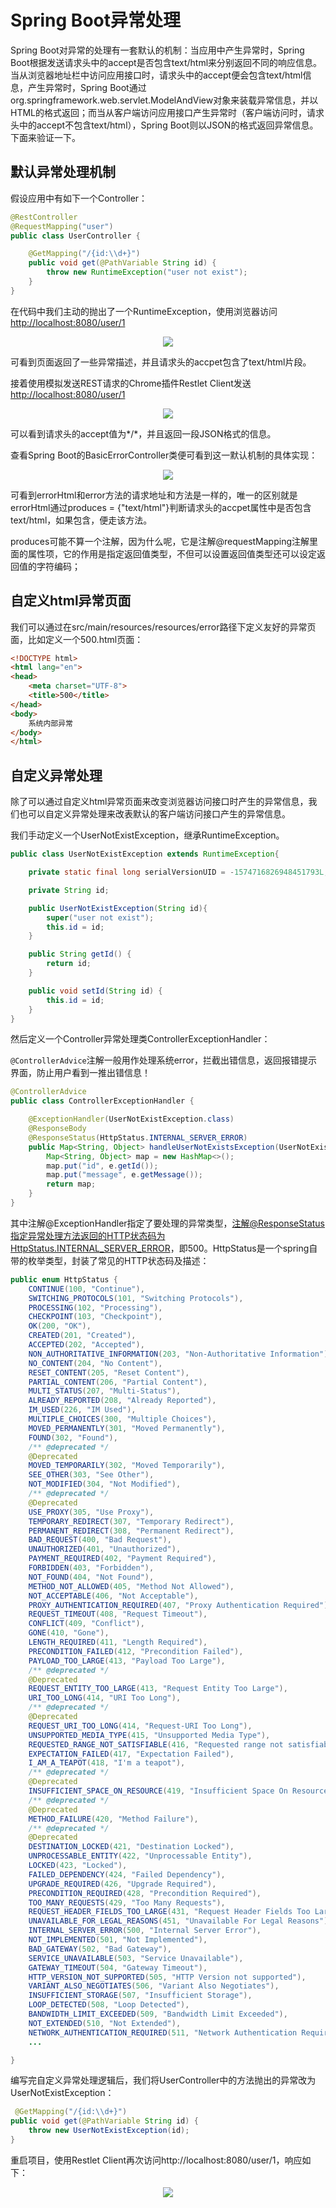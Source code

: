 # Spring Boot异常处理
Spring Boot对异常的处理有一套默认的机制：当应用中产生异常时，Spring Boot根据发送请求头中的accept是否包含text/html来分别返回不同的响应信息。当从浏览器地址栏中访问应用接口时，请求头中的accept便会包含text/html信息，产生异常时，Spring Boot通过org.springframework.web.servlet.ModelAndView对象来装载异常信息，并以HTML的格式返回；而当从客户端访问应用接口产生异常时（客户端访问时，请求头中的accept不包含text/html），Spring Boot则以JSON的格式返回异常信息。下面来验证一下。

## 默认异常处理机制
假设应用中有如下一个Controller：
```java
@RestController
@RequestMapping("user")
public class UserController {

    @GetMapping("/{id:\\d+}")
    public void get(@PathVariable String id) {
        throw new RuntimeException("user not exist");
    }
}
```

在代码中我们主动的抛出了一个RuntimeException，使用浏览器访问[http://localhost:8080/user/1](http://localhost:8080/user/1)

<div align="center">
<img src="http://ww1.sinaimg.cn/large/007Rnr4ngy1gc1wxlr5kwj30uk0kijte.jpg">
</div>

可看到页面返回了一些异常描述，并且请求头的accpet包含了text/html片段。

接着使用模拟发送REST请求的Chrome插件Restlet Client发送[http://localhost:8080/user/1](http://localhost:8080/user/1)

<div align="center">
<img src="http://ww1.sinaimg.cn/large/007Rnr4ngy1gc1xgmf85nj30ts0d9q3s.jpg">
</div>

可以看到请求头的accept值为*/*，并且返回一段JSON格式的信息。

查看Spring Boot的BasicErrorController类便可看到这一默认机制的具体实现：

<div align="center">
<img src="http://ww1.sinaimg.cn/large/007Rnr4ngy1gc1xh669hxj30vb0m476l.jpg">
</div>

可看到errorHtml和error方法的请求地址和方法是一样的，唯一的区别就是errorHtml通过produces = {"text/html"}判断请求头的accpet属性中是否包含text/html，如果包含，便走该方法。

produces可能不算一个注解，因为什么呢，它是注解@requestMapping注解里面的属性项，它的作用是指定返回值类型，不但可以设置返回值类型还可以设定返回值的字符编码；

## 自定义html异常页面
我们可以通过在src/main/resources/resources/error路径下定义友好的异常页面，比如定义一个500.html页面：

```html
<!DOCTYPE html>
<html lang="en">
<head>
    <meta charset="UTF-8">
    <title>500</title>
</head>
<body>
    系统内部异常
</body>
</html>
```

## 自定义异常处理
除了可以通过自定义html异常页面来改变浏览器访问接口时产生的异常信息，我们也可以自定义异常处理来改表默认的客户端访问接口产生的异常信息。

我们手动定义一个UserNotExistException，继承RuntimeException。
```java
public class UserNotExistException extends RuntimeException{

    private static final long serialVersionUID = -1574716826948451793L;

    private String id;

    public UserNotExistException(String id){
        super("user not exist");
        this.id = id;
    }

    public String getId() {
        return id;
    }

    public void setId(String id) {
        this.id = id;
    }
}
```

然后定义一个Controller异常处理类ControllerExceptionHandler：

`@ControllerAdvice`注解一般用作处理系统error，拦截出错信息，返回报错提示界面，防止用户看到一推出错信息！ 

```java
@ControllerAdvice
public class ControllerExceptionHandler {

    @ExceptionHandler(UserNotExistException.class)
    @ResponseBody
    @ResponseStatus(HttpStatus.INTERNAL_SERVER_ERROR)
    public Map<String, Object> handleUserNotExistsException(UserNotExistException e) {
        Map<String, Object> map = new HashMap<>();
        map.put("id", e.getId());
        map.put("message", e.getMessage());
        return map;
    }
}
```

其中注解@ExceptionHandler指定了要处理的异常类型，注解@ResponseStatus指定异常处理方法返回的HTTP状态码为HttpStatus.INTERNAL_SERVER_ERROR，即500。HttpStatus是一个spring自带的枚举类型，封装了常见的HTTP状态码及描述：
```java
public enum HttpStatus {
    CONTINUE(100, "Continue"),
    SWITCHING_PROTOCOLS(101, "Switching Protocols"),
    PROCESSING(102, "Processing"),
    CHECKPOINT(103, "Checkpoint"),
    OK(200, "OK"),
    CREATED(201, "Created"),
    ACCEPTED(202, "Accepted"),
    NON_AUTHORITATIVE_INFORMATION(203, "Non-Authoritative Information"),
    NO_CONTENT(204, "No Content"),
    RESET_CONTENT(205, "Reset Content"),
    PARTIAL_CONTENT(206, "Partial Content"),
    MULTI_STATUS(207, "Multi-Status"),
    ALREADY_REPORTED(208, "Already Reported"),
    IM_USED(226, "IM Used"),
    MULTIPLE_CHOICES(300, "Multiple Choices"),
    MOVED_PERMANENTLY(301, "Moved Permanently"),
    FOUND(302, "Found"),
    /** @deprecated */
    @Deprecated
    MOVED_TEMPORARILY(302, "Moved Temporarily"),
    SEE_OTHER(303, "See Other"),
    NOT_MODIFIED(304, "Not Modified"),
    /** @deprecated */
    @Deprecated
    USE_PROXY(305, "Use Proxy"),
    TEMPORARY_REDIRECT(307, "Temporary Redirect"),
    PERMANENT_REDIRECT(308, "Permanent Redirect"),
    BAD_REQUEST(400, "Bad Request"),
    UNAUTHORIZED(401, "Unauthorized"),
    PAYMENT_REQUIRED(402, "Payment Required"),
    FORBIDDEN(403, "Forbidden"),
    NOT_FOUND(404, "Not Found"),
    METHOD_NOT_ALLOWED(405, "Method Not Allowed"),
    NOT_ACCEPTABLE(406, "Not Acceptable"),
    PROXY_AUTHENTICATION_REQUIRED(407, "Proxy Authentication Required"),
    REQUEST_TIMEOUT(408, "Request Timeout"),
    CONFLICT(409, "Conflict"),
    GONE(410, "Gone"),
    LENGTH_REQUIRED(411, "Length Required"),
    PRECONDITION_FAILED(412, "Precondition Failed"),
    PAYLOAD_TOO_LARGE(413, "Payload Too Large"),
    /** @deprecated */
    @Deprecated
    REQUEST_ENTITY_TOO_LARGE(413, "Request Entity Too Large"),
    URI_TOO_LONG(414, "URI Too Long"),
    /** @deprecated */
    @Deprecated
    REQUEST_URI_TOO_LONG(414, "Request-URI Too Long"),
    UNSUPPORTED_MEDIA_TYPE(415, "Unsupported Media Type"),
    REQUESTED_RANGE_NOT_SATISFIABLE(416, "Requested range not satisfiable"),
    EXPECTATION_FAILED(417, "Expectation Failed"),
    I_AM_A_TEAPOT(418, "I'm a teapot"),
    /** @deprecated */
    @Deprecated
    INSUFFICIENT_SPACE_ON_RESOURCE(419, "Insufficient Space On Resource"),
    /** @deprecated */
    @Deprecated
    METHOD_FAILURE(420, "Method Failure"),
    /** @deprecated */
    @Deprecated
    DESTINATION_LOCKED(421, "Destination Locked"),
    UNPROCESSABLE_ENTITY(422, "Unprocessable Entity"),
    LOCKED(423, "Locked"),
    FAILED_DEPENDENCY(424, "Failed Dependency"),
    UPGRADE_REQUIRED(426, "Upgrade Required"),
    PRECONDITION_REQUIRED(428, "Precondition Required"),
    TOO_MANY_REQUESTS(429, "Too Many Requests"),
    REQUEST_HEADER_FIELDS_TOO_LARGE(431, "Request Header Fields Too Large"),
    UNAVAILABLE_FOR_LEGAL_REASONS(451, "Unavailable For Legal Reasons"),
    INTERNAL_SERVER_ERROR(500, "Internal Server Error"),
    NOT_IMPLEMENTED(501, "Not Implemented"),
    BAD_GATEWAY(502, "Bad Gateway"),
    SERVICE_UNAVAILABLE(503, "Service Unavailable"),
    GATEWAY_TIMEOUT(504, "Gateway Timeout"),
    HTTP_VERSION_NOT_SUPPORTED(505, "HTTP Version not supported"),
    VARIANT_ALSO_NEGOTIATES(506, "Variant Also Negotiates"),
    INSUFFICIENT_STORAGE(507, "Insufficient Storage"),
    LOOP_DETECTED(508, "Loop Detected"),
    BANDWIDTH_LIMIT_EXCEEDED(509, "Bandwidth Limit Exceeded"),
    NOT_EXTENDED(510, "Not Extended"),
    NETWORK_AUTHENTICATION_REQUIRED(511, "Network Authentication Required");
    ...

}
```
编写完自定义异常处理逻辑后，我们将UserController中的方法抛出的异常改为UserNotExistException：

```java
 @GetMapping("/{id:\\d+}")
public void get(@PathVariable String id) {
    throw new UserNotExistException(id);
}
```
重启项目，使用Restlet Client再次访问http://localhost:8080/user/1，响应如下：

<div align="center">
<img src="http://ww1.sinaimg.cn/large/007Rnr4ngy1gc1xzhv3jtj30qv0a7q3f.jpg">
</div>